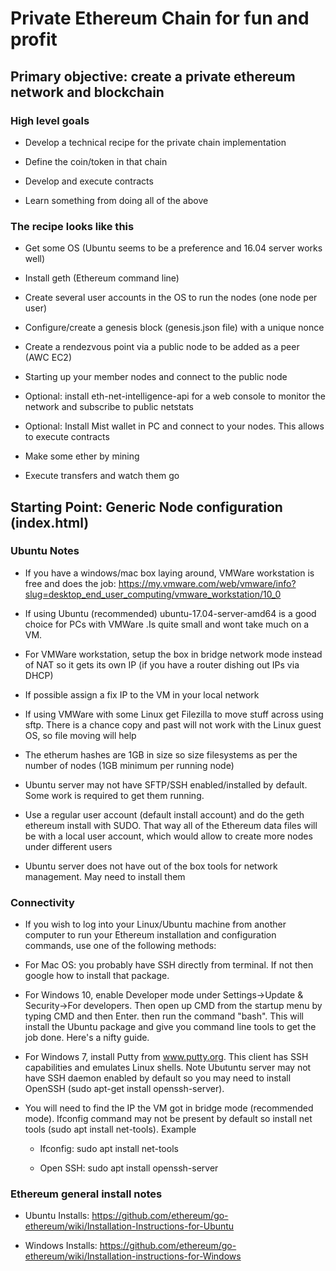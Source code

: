 # Private Ethereum Chain for fun and profit

## Primary objective: create a private ethereum network and blockchain

### High level goals

* Develop a technical recipe for the private chain implementation

* Define the coin/token in that chain

* Develop and execute contracts

* Learn something from doing all of the above

### The recipe looks like this

* Get some OS (Ubuntu seems to be a preference and 16.04 server works well)

* Install geth (Ethereum command line)

* Create several user accounts in the OS to run the nodes (one node per user)

* Configure/create a genesis block (genesis.json file) with a unique nonce

* Create a rendezvous point via a public node to be added as a peer (AWC EC2)

* Starting up your member nodes and connect to the public node

* Optional: install eth-net-intelligence-api for a web console to monitor the network and subscribe to public netstats

* Optional: Install Mist wallet in PC and connect to your nodes. This allows to execute contracts

* Make some ether by mining

* Execute transfers and watch them go

## Starting Point: Generic Node configuration (index.html)

### Ubuntu Notes

* If you have a windows/mac box laying around, VMWare workstation is free and does the job: <https://my.vmware.com/web/vmware/info?slug=desktop_end_user_computing/vmware_workstation/10_0>

* If using Ubuntu (recommended) ubuntu-17.04-server-amd64 is a good choice for PCs with VMWare .Is quite small and wont take much on a VM.

* For VMWare workstation, setup the box in bridge network mode instead of NAT so it gets its own IP (if you have a router dishing out IPs via DHCP)

* If possible assign a fix IP to the VM in your local network

* If using VMWare with some Linux get Filezilla to move stuff across using sftp. There is a chance copy and past will not work with the Linux guest OS, so file moving will help

* The etherum hashes are 1GB in size so size filesystems as per the number of nodes (1GB minimum per running node)

* Ubuntu server may not have SFTP/SSH enabled/installed by default. Some work is required to get them running.

* Use a regular user account (default install account) and do the geth ethereum install with SUDO. That way all of the Ethereum data files will be with a local user account, which would allow to create more nodes under different users

* Ubuntu server does not have out of the box tools for network management. May need to install them

### Connectivity

* If you wish to log into your Linux/Ubuntu machine from another computer to run your Ethereum installation and configuration commands, use one of the following methods:

* For Mac OS: you probably have SSH directly from terminal. If not then google how to install that package.

* For Windows 10, enable Developer mode under Settings->Update & Security->For developers. Then open up CMD from the startup menu by typing CMD and then Enter. then run the command "bash". This will install the Ubuntu package and give you command line tools to get the job done. Here's a nifty guide.

* For Windows 7, install Putty from www.putty.org. This client has SSH capabilities and emulates Linux shells. Note Ubutuntu server may not have SSH daemon enabled by default so you may need to install OpenSSH (sudo apt-get install openssh-server).

* You will need to find the IP the VM got in bridge mode (recommended mode). Ifconfig command may not be present by default so install net tools (sudo apt install net-tools). Example

  * Ifconfig: sudo apt install net-tools

  * Open SSH: sudo apt install openssh-server

### Ethereum general install notes

* Ubuntu Installs: <https://github.com/ethereum/go-ethereum/wiki/Installation-Instructions-for-Ubuntu>

* Windows Installs: <https://github.com/ethereum/go-ethereum/wiki/Installation-instructions-for-Windows>